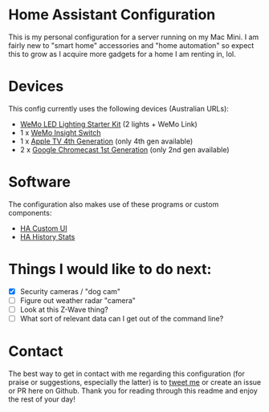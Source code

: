 # Home Assistant Configuration

This is my personal configuration for a server running on my Mac Mini. I am fairly new to "smart home" accessories and "home automation" so expect this to grow as I acquire more gadgets for a home I am renting in, lol.

# Devices
This config currently uses the following devices (Australian URLs):

- [WeMo LED Lighting Starter Kit](http://www.belkin.com/au/p/P-F5Z0489/) (2 lights + WeMo Link)
- 1 x [WeMo Insight Switch](http://www.belkin.com/au/F7C029-Belkin/p/P-F7C029)
- 1 x [Apple TV 4th Generation](https://www.apple.com/au/shop/buy-tv/apple-tv) (only 4th gen available)
- 2 x [Google Chromecast 1st Generation](https://store.google.com/config/chromecast_2015?hl=en-AU) (only 2nd gen available)

# Software
The configuration also makes use of these programs or custom components:

- [HA Custom UI](https://github.com/andrey-git/home-assistant-custom-ui)
- [HA History Stats](https://github.com/bokub/ha-history-stats)

# Things I would like to do next:
- [x] Security cameras / "dog cam"
- [ ] Figure out weather radar "camera"
- [ ] Look at this Z-Wave thing?
- [ ] What sort of relevant data can I get out of the command line?

# Contact
The best way to get in contact with me regarding this configuration (for praise or suggestions, especially the latter) is to [tweet me](http://www.twitter.com/Lucadergon) or create an issue or PR here on Github. Thank you for reading through this readme and enjoy the rest of your day!
